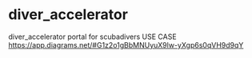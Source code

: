 # diver_accelerator
diver_accelerator portal for scubadivers
USE CASE https://app.diagrams.net/#G1z2o1gBbMNUyuX9lw-yXgp6s0qVH9d9qY
